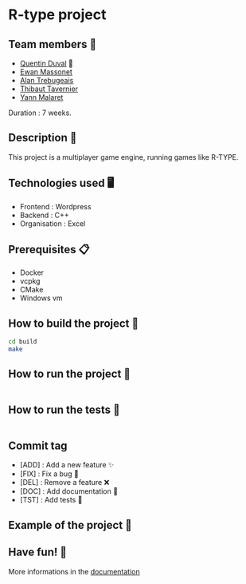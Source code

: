 # R-type project

## Team members 🤝

- [Quentin Duval](quentin1.duval@epitech.eu) 👑
- [Ewan Massonet](ewan.massonet@epitech.eu)
- [Alan Trebugeais](alan.trebugeais@epitech.eu)
- [Thibaut Tavernier](thibaut1.tavernier@epitech.eu)
- [Yann Malaret](yann.malaret@epitech.eu)

Duration : 7 weeks.

## Description 📝

This project is a multiplayer game engine, running games like R-TYPE.

## Technologies used 🖥

- Frontend : Wordpress
- Backend : C++
- Organisation : Excel

## Prerequisites 📋

- Docker
- vcpkg
- CMake
- Windows vm

## How to build the project 🔨

```bash
cd build
make
```

## How to run the project 🚀

```bash
```

## How to run the tests 🧪

```bash
```

## Commit tag

- [ADD] : Add a new feature :sparkles:
- [FIX] : Fix a bug :bug:
- [DEL] : Remove a feature :x:
- [DOC] : Add documentation :book:
- [TST] : Add tests :microscope:

## Example of the project 📸

## Have fun! 🎉

More informations in the [documentation](./documentation/r_type_doc.md)